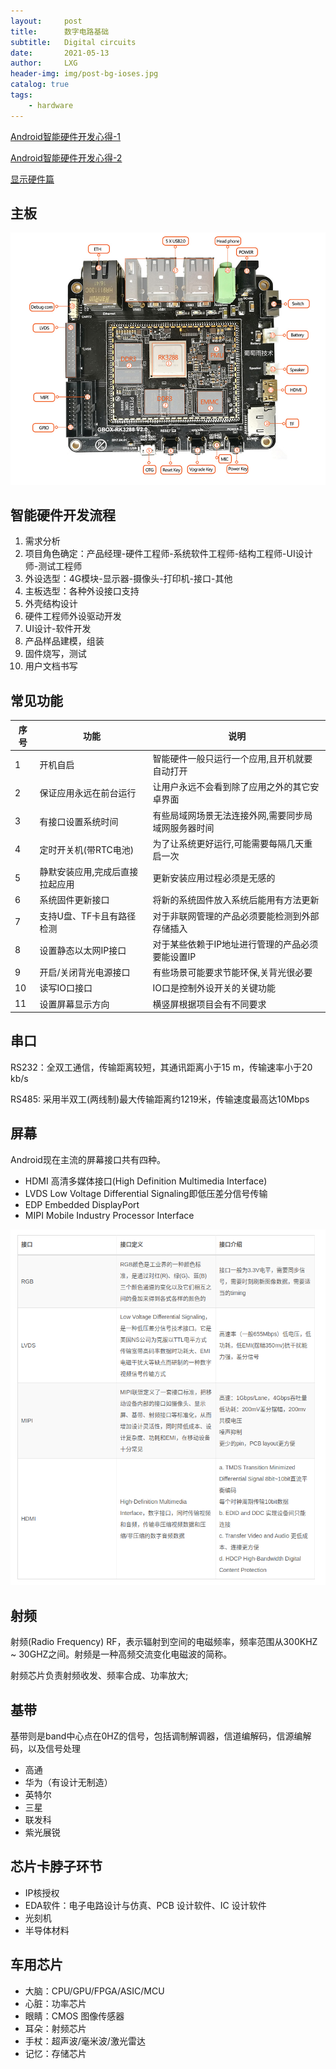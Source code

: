 ```yaml
---
layout:     post
title:      数字电路基础
subtitle:   Digital circuits
date:       2021-05-13
author:     LXG
header-img: img/post-bg-ioses.jpg
catalog: true
tags:
    - hardware
---
```


[Android智能硬件开发心得-1](https://blog.csdn.net/pigdreams/article/details/103654565)

[Android智能硬件开发心得-2](https://blog.csdn.net/pigdreams/article/details/104351352?spm=1001.2014.3001.5501)

[显示硬件篇](https://dongka.github.io/2019/02/27/display/display_hardware/)

## 主板

![rk3288](/images/rockchip/rk3288/rk3288.jpg)

## 智能硬件开发流程
1. 需求分析
2. 项目角色确定：产品经理-硬件工程师-系统软件工程师-结构工程师-UI设计师-测试工程师
3. 外设选型：4G模块-显示器-摄像头-打印机-接口-其他
4. 主板选型：各种外设接口支持
5. 外壳结构设计
6. 硬件工程师外设驱动开发
7. UI设计-软件开发
8. 产品样品建模，组装
9. 固件烧写，测试
10. 用户文档书写

## 常见功能

| 序号 | 功能 | 说明 |
| ------ | ------ | ------ |
| 1 | 开机自启 | 智能硬件一般只运行一个应用,且开机就要自动打开 |
| 2 | 保证应用永远在前台运行 | 让用户永远不会看到除了应用之外的其它安卓界面 |
| 3 | 有接口设置系统时间 | 有些局域网场景无法连接外网,需要同步局域网服务器时间 |
| 4 | 定时开关机(带RTC电池) | 为了让系统更好运行,可能需要每隔几天重启一次 |
| 5 | 静默安装应用,完成后直接拉起应用 | 更新安装应用过程必须是无感的 |
| 6 | 系统固件更新接口 | 将新的系统固件放入系统后能用有方法更新 |
| 7 | 支持U盘、TF卡且有路径检测 | 对于非联网管理的产品必须要能检测到外部存储插入 |
| 8 | 设置静态以太网IP接口 | 对于某些依赖于IP地址进行管理的产品必须要能设置IP |
| 9 | 开启/关闭背光电源接口 | 有些场景可能要求节能环保,关背光很必要 |
| 10 | 读写IO口接口 | IO口是控制外设开关的关键功能 |
| 11 | 设置屏幕显示方向 | 横竖屏根据项目会有不同要求 |


## 串口

RS232：全双工通信，传输距离较短，其通讯距离小于15 m，传输速率小于20 kb/s

RS485: 采用半双工(两线制)最大传输距离约1219米，传输速度最高达10Mbps

## 屏幕

Android现在主流的屏幕接口共有四种。

* HDMI 高清多媒体接口(High Definition Multimedia Interface)
* LVDS Low Voltage Differential Signaling即低压差分信号传输
* EDP Embedded DisplayPort
* MIPI Mobile Industry Processor Interface

![screen_type](/images/hardware/lcd/screen_type.png)

## 射频

射频(Radio Frequency) RF，表示辐射到空间的电磁频率，频率范围从300KHZ ~ 30GHZ之间。射频是一种高频交流变化电磁波的简称。

射频芯片负责射频收发、频率合成、功率放大;

## 基带

基带则是band中心点在0HZ的信号，包括调制解调器，信道编解码，信源编解码，以及信号处理

* 高通
* 华为（有设计无制造）
* 英特尔
* 三星
* 联发科
* 紫光展锐

## 芯片卡脖子环节

* IP核授权
* EDA软件：电子电路设计与仿真、PCB 设计软件、IC 设计软件
* 光刻机
* 半导体材料

## 车用芯片

* 大脑：CPU/GPU/FPGA/ASIC/MCU
* 心脏：功率芯片
* 眼睛：CMOS 图像传感器
* 耳朵：射频芯片
* 手杖：超声波/毫米波/激光雷达
* 记忆：存储芯片




























